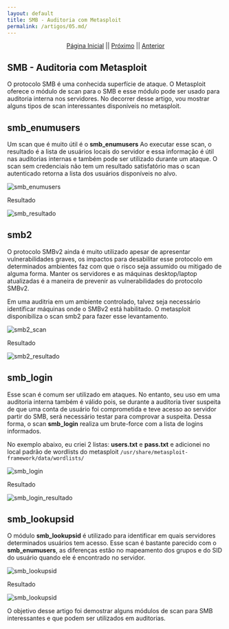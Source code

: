 ```yaml
---
layout: default
title: SMB - Auditoria com Metasploit
permalink: /artigos/05.md/
---
```

  
  
<p align="center">
 <a href="https://carineconstantino.github.io/cybersecurity/">Página Inicial</a>
 || 
 <a href="https://carineconstantino.github.io/cybersecurity/artigos/02.md">Próximo</a>  
 || 
 <a href="https://carineconstantino.github.io/cybersecurity/artigos/01.md">Anterior</a>   
</p>

## SMB - Auditoria com Metasploit

O protocolo SMB é uma conhecida superfície de ataque. O Metasploit oferece o módulo de scan para o SMB e esse módulo pode ser usado para auditoria interna nos servidores. No decorrer desse artigo, vou mostrar alguns tipos de scan interessantes disponíveis no metasploit. 

## smb_enumusers

Um scan que é muito útil é o **smb_enumusers** Ao executar esse scan, o resultado é a lista de usuários locais do servidor e essa informação é útil nas auditorias internas e também pode ser utilizado durante um ataque. O scan sem credenciais não tem um resultado satisfatório mas o scan autenticado retorna a lista dos usuários disponíveis no alvo. 

![smb_enumusers](https://carineconstantino.github.io/cybersecurity/artigos/imagens/smb_enumusuarios.png)

Resultado

![smb_resultado](https://carineconstantino.github.io/cybersecurity/artigos/imagens/smb_resultado.png)

## smb2

O protocolo SMBv2 ainda é muito utilizado apesar de apresentar vulnerabilidades graves, os impactos para desabilitar esse protocolo em determinados ambientes faz com que o risco seja assumido ou mitigado de alguma forma. Manter os servidores e as máquinas desktop/laptop atualizadas é a maneira de prevenir as vulnerabilidades do protocolo SMBv2.

Em uma auditria em um ambiente controlado, talvez seja necessário identificar máquinas onde o SMBv2 está habilitado. O metasploit disponibiliza o scan smb2 para fazer esse levantamento. 

![smb2_scan](https://carineconstantino.github.io/cybersecurity/artigos/imagens/smb2_scan.png)

Resultado

![smb2_resultado](https://carineconstantino.github.io/cybersecurity/artigos/imagens/smb2_resultado.png)

## smb_login

Esse scan é comum ser utilizado em ataques. No entanto, seu uso em uma auditoria interna também é válido pois, se durante a auditoria tiver suspeita de que uma conta de usuário foi comprometida e teve acesso ao servidor partir do SMB, será necessário testar para comprovar a suspeita. Dessa forma, o scan **smb_login** realiza um brute-force com a lista de logins informados.

No exemplo abaixo, eu criei 2 listas: **users.txt** e **pass.txt** e adicionei no local padrão de wordlists do metasploit ```/usr/share/metasploit-framework/data/wordlists/```

![smb_login](https://carineconstantino.github.io/cybersecurity/artigos/imagens/smb_login.png)

Resultado

![smb_login_resultado](https://carineconstantino.github.io/cybersecurity/artigos/imagens/smb_login_resultado.png)

## smb_lookupsid

O módulo **smb_lookupsid** é utilizado para identificar em quais servidores determinados usuários tem acesso. Esse scan é bastante parecido com o **smb_enumusers**, as diferenças estão no mapeamento dos grupos e do SID do usuário quando ele é encontrado no servidor. 

![smb_lookupsid](https://carineconstantino.github.io/cybersecurity/artigos/imagens/smb_lookupsid.png)

Resultado

![smb_lookupsid](https://carineconstantino.github.io/cybersecurity/artigos/imagens/smb_lookupsid_resultado.png)


O objetivo desse artigo foi demostrar alguns módulos de scan para SMB interessantes e que podem ser utilizados em auditorias. 








